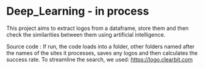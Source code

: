 # Deep_Learning - in process 
This project aims to extract logos from a dataframe, store them and then check the similarities between them using artificial intelligence.

Source code : If run, the code loads into a folder, other folders named after the names of the sites it processes, saves any logos and then calculates the success rate.
To streamline the search, we used: https://logo.clearbit.com
